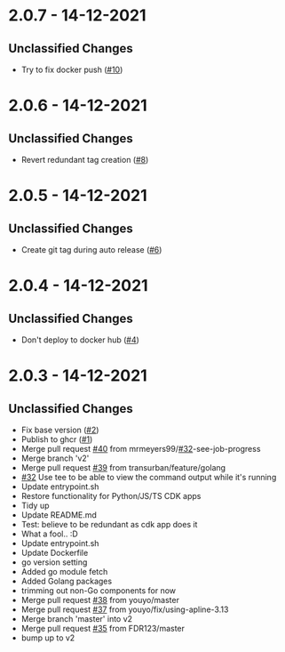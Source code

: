 # 2.0.7 - 14-12-2021

## Unclassified Changes

- Try to fix docker push ([#10](https://github.com/mrmeyers99/aws-cdk-github-actions/issues10))

# 2.0.6 - 14-12-2021

## Unclassified Changes

- Revert redundant tag creation ([#8](https://github.com/mrmeyers99/aws-cdk-github-actions/issues8))

# 2.0.5 - 14-12-2021

## Unclassified Changes

- Create git tag during auto release ([#6](https://github.com/mrmeyers99/aws-cdk-github-actions/issues6))

# 2.0.4 - 14-12-2021

## Unclassified Changes

- Don't deploy to docker hub ([#4](https://github.com/mrmeyers99/aws-cdk-github-actions/issues4))

# 2.0.3 - 14-12-2021

## Unclassified Changes

- Fix base version ([#2](https://github.com/mrmeyers99/aws-cdk-github-actions/issues2))
- Publish to ghcr ([#1](https://github.com/mrmeyers99/aws-cdk-github-actions/issues1))
- Merge pull request [#40](https://github.com/mrmeyers99/aws-cdk-github-actions/issues40) from mrmeyers99/[#32](https://github.com/mrmeyers99/aws-cdk-github-actions/issues32)-see-job-progress
- Merge branch 'v2'
- Merge pull request [#39](https://github.com/mrmeyers99/aws-cdk-github-actions/issues39) from transurban/feature/golang
- [#32](https://github.com/mrmeyers99/aws-cdk-github-actions/issues32) Use tee to be able to view the command output while it's running
- Update entrypoint.sh
- Restore functionality for Python/JS/TS CDK apps
- Tidy up
- Update README.md
- Test: believe to be redundant as cdk app does it
- What a fool..  :D
- Update entrypoint.sh
- Update Dockerfile
- go version setting
- Added go module fetch
- Added Golang packages
- trimming out non-Go components for now
- Merge pull request [#38](https://github.com/mrmeyers99/aws-cdk-github-actions/issues38) from youyo/master
- Merge pull request [#37](https://github.com/mrmeyers99/aws-cdk-github-actions/issues37) from youyo/fix/using-apline-3.13
- Merge branch 'master' into v2
- Merge pull request [#35](https://github.com/mrmeyers99/aws-cdk-github-actions/issues35) from FDR123/master
- bump up to v2

